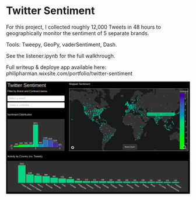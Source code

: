 # Twitter Sentiment

For this project, I collected roughly 12,000 Tweets in 48 hours to geographically monitor the sentiment of 5 separate brands.

Tools: Tweepy, GeoPy, vaderSentiment, Dash.

See the listener.ipynb for the full walkhrough.


Full writeup & deploye app available here: philipharman.wixsite.com/portfolio/twitter-sentiment



![alt text](https://raw.githubusercontent.com/philipharman/twitter-sentiment-public/master/dashboard.png)

